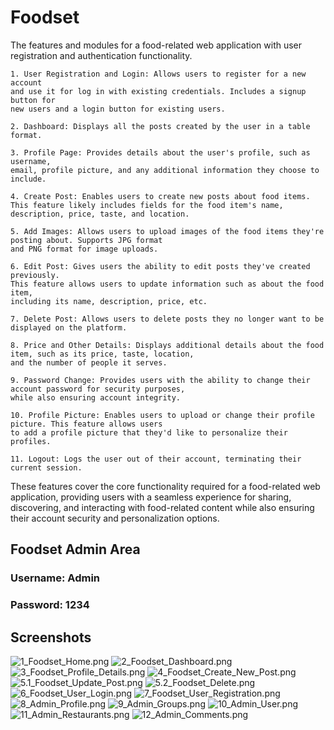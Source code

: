 # Foodset

The features and modules for a food-related web application with user registration and authentication 
functionality.     

    1. User Registration and Login: Allows users to register for a new account 
    and use it for log in with existing credentials. Includes a signup button for 
    new users and a login button for existing users.

    2. Dashboard: Displays all the posts created by the user in a table format.

    3. Profile Page: Provides details about the user's profile, such as username, 
    email, profile picture, and any additional information they choose to include.

    4. Create Post: Enables users to create new posts about food items. 
    This feature likely includes fields for the food item's name, description, price, taste, and location.

    5. Add Images: Allows users to upload images of the food items they're posting about. Supports JPG format 
    and PNG format for image uploads.

    6. Edit Post: Gives users the ability to edit posts they've created previously. 
    This feature allows users to update information such as about the food item, 
    including its name, description, price, etc.

    7. Delete Post: Allows users to delete posts they no longer want to be displayed on the platform.

    8. Price and Other Details: Displays additional details about the food item, such as its price, taste, location, 
    and the number of people it serves.

    9. Password Change: Provides users with the ability to change their account password for security purposes,
    while also ensuring account integrity.

    10. Profile Picture: Enables users to upload or change their profile picture. This feature allows users 
    to add a profile picture that they'd like to personalize their profiles.

    11. Logout: Logs the user out of their account, terminating their current session.

These features cover the core functionality required for a food-related web application, 
providing users with a seamless experience for sharing, discovering, and interacting with 
food-related content while also ensuring their account security and personalization options.

## Foodset Admin Area
### Username: Admin
### Password: 1234

## Screenshots

![1_Foodset_Home.png](https://github.com/sibina-sto/Foodset/blob/main/image/1_Foodset_Home.png)
![2_Foodset_Dashboard.png](https://github.com/sibina-sto/Foodset/blob/main/image/2_Foodset_Dashboard.png?raw=true)
![3_Foodset_Profile_Details.png](https://github.com/sibina-sto/Foodset/blob/main/image/3_Foodset_Profile_Details.png?raw=true)
![4_Foodset_Create_New_Post.png](https://github.com/sibina-sto/Foodset/blob/main/image/4_Foodset_Create_New_Post.png?raw=true)
![5.1_Foodset_Update_Post.png](https://github.com/sibina-sto/Foodset/blob/main/image/5.1_Foodset_Update_Post.png?raw=true)
![5.2_Foodset_Delete.png](https://github.com/sibina-sto/Foodset/blob/main/image/5.2_Foodset_Delete.png?raw=true)
![6_Foodset_User_Login.png](https://github.com/sibina-sto/Foodset/blob/main/image/6_Foodset_User_Login.png?raw=true)
![7_Foodset_User_Registration.png](https://github.com/sibina-sto/Foodset/blob/main/image/7_Foodset_User_Registration.png?raw=true)
![8_Admin_Profile.png](https://github.com/sibina-sto/Foodset/blob/main/image/8_Admin_Profile.png?raw=true)
![9_Admin_Groups.png](https://github.com/sibina-sto/Foodset/blob/main/image/9_Admin_Groups.png?raw=true)
![10_Admin_User.png](https://github.com/sibina-sto/Foodset/blob/main/image/10_Admin_User.png?raw=true)
![11_Admin_Restaurants.png](https://github.com/sibina-sto/Foodset/blob/main/image/11_Admin_Restaurants.png?raw=true)
![12_Admin_Comments.png](https://github.com/sibina-sto/Foodset/blob/main/image/12_Admin_Comments.png?raw=true)
